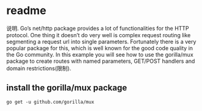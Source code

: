 
# readme


说明.
Go’s net/http package provides a lot of functionalities for the HTTP protocol.
One thing it doesn’t do very well is complex request routing like segmenting a request url into single parameters.
Fortunately there is a very popular package for this, which is well known for the good code quality in the Go community.
In this example you will see how to use the gorilla/mux package to
create routes with named parameters,
GET/POST handlers and domain restrictions(限制).




## install the gorilla/mux package

```shell
go get -u github.com/gorilla/mux
```